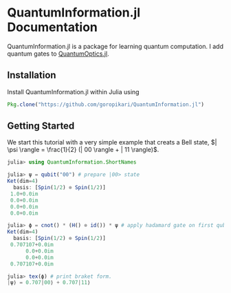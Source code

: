 # QuantumInformation.jl Documentation

QuantumInformation.jl is a package for learning quantum computation.
I add quantum gates to [QuantumOptics.jl](https://github.com/qojulia/QuantumOptics.jl).

## Installation
Install QuantumInformation.jl within Julia using
```julia
Pkg.clone("https://github.com/goropikari/QuantumInformation.jl")
```

## Getting Started
We start this tutorial with a very simple example that creats a Bell state, $| \psi \rangle = \frac{1}{2} (| 00 \rangle + | 11 \rangle)$.
```julia
julia> using QuantumInformation.ShortNames

julia> ψ = qubit("00") # prepare |00> state
Ket(dim=4)
  basis: [Spin(1/2) ⊗ Spin(1/2)]
 1.0+0.0im
 0.0+0.0im
 0.0+0.0im
 0.0+0.0im

julia> ϕ = cnot() * (H() ⊗ id()) * ψ # apply hadamard gate on first qubit and then apply CNOT gate.
Ket(dim=4)
  basis: [Spin(1/2) ⊗ Spin(1/2)]
 0.707107+0.0im
      0.0+0.0im
      0.0+0.0im
 0.707107+0.0im

julia> tex(ϕ) # print braket form.
|ψ⟩ = 0.707|00⟩ + 0.707|11⟩
```
